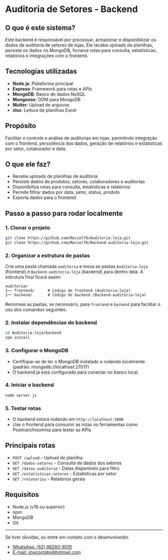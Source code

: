 # Auditoria de Setores - Backend

## O que é este sistema?

Este backend é responsável por processar, armazenar e disponibilizar os dados de auditoria de setores de lojas. Ele recebe uploads de planilhas, persiste os dados no MongoDB, fornece rotas para consulta, estatísticas, relatórios e integrações com o frontend.

## Tecnologias utilizadas

- **Node.js**: Plataforma principal
- **Express**: Framework para rotas e APIs
- **MongoDB**: Banco de dados NoSQL
- **Mongoose**: ODM para MongoDB
- **Multer**: Upload de arquivos
- **xlsx**: Leitura de planilhas Excel

## Propósito

Facilitar o controle e análise de auditorias em lojas, permitindo integração com o frontend, persistência dos dados, geração de relatórios e estatísticas por setor, colaborador e data.

## O que ele faz?

- Recebe uploads de planilhas de auditoria
- Persiste dados de produtos, setores, colaboradores e auditorias
- Disponibiliza rotas para consulta, estatísticas e relatórios
- Permite filtrar dados por data, setor, status, produto
- Exporta dados para o frontend

## Passo a passo para rodar localmente

### 1. Clonar o projeto

```sh
git clone https://github.com/Maciel76/Auditoria-loja.git
git clone https://github.com/Maciel76/Backend-auditoria-loja.git
```

### 2. Organizar a estrutura de pastas

Crie uma pasta chamada `auditoria` e mova as pastas `Auditoria-loja` (frontend) e `Backend-auditoria-loja` (backend) para dentro dela. A estrutura final ficará assim:

```
auditoria/
├── frontend/      # Código do frontend (Auditoria-loja)
├── backend/       # Código do backend (Backend-auditoria-loja)
```

Renomeie as pastas, se necessário, para `frontend` e `backend` para facilitar o uso dos comandos seguintes.

### 2. Instalar dependências do backend

```sh
cd Auditoria-loja/backend
npm install
```

### 3. Configurar o MongoDB

- Certifique-se de ter o MongoDB instalado e rodando localmente (padrão: mongodb://localhost:27017)
- O backend já está configurado para conectar no banco local

### 4. Iniciar o backend

```sh
node server.js
```

### 5. Testar rotas

- O backend estará rodando em `http://localhost:3000`
- Use o frontend para consumir as rotas ou ferramentas como Postman/Insomnia para testar as APIs

## Principais rotas

- `POST /upload` - Upload de planilha
- `GET /dados-setores` - Consulta de dados dos setores
- `GET /datas-auditoria` - Datas disponíveis para filtro
- `GET /estatisticas-setores` - Estatísticas por setor
- `GET /relatorios` - Relatórios gerais

## Requisitos

- Node.js (v18 ou superior)
- npm
- MongoDB
- Git

---

Se tiver dúvidas, ou entre em contato com o desenvolvedor.

- [WhatsApp: (62) 98280-9010](https://wa.me/5562982809010)
- [E-mail: stwcontato@hotmail.com](mailto:stwcontato@hotmail.com)
